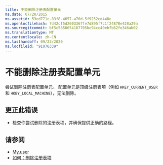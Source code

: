 ```yaml
---
title: 不能删除注册表配置单元
ms.date: 07/20/2015
ms.assetid: 53ed771c-83f8-4657-a70d-5f9252cd448e
ms.openlocfilehash: 7d42cf5d2603367fe7d895f7c1f24870e428a29a
ms.sourcegitcommit: bf5c5850654187705bc94cc40ebfb62fe346ab02
ms.translationtype: MT
ms.contentlocale: zh-CN
ms.lasthandoff: 09/23/2020
ms.locfileid: "91076339"
---
```

# <a name="cannot-delete-a-registry-hive"></a>不能删除注册表配置单元

尝试删除注册表配置单元。 配置单元是顶级注册表项（例如 `HKEY_CURRENT_USER` 和 `HKEY_LOCAL_MACHINE`），无法删除。  
  
## <a name="to-correct-this-error"></a>更正此错误  
  
- 检查你尝试删除的注册表项，并确保提供正确的路径。  
  
## <a name="see-also"></a>请参阅

- [My.user](xref:Microsoft.VisualBasic.MyServices.RegistryProxy)
- [如何：删除注册表项](../developing-apps/programming/computer-resources/how-to-delete-a-registry-key.md)
